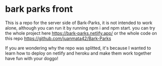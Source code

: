 # bark parks front

This is a repo for the server side of Bark-Parks, it is not intended to work alone, although you can run it by running npm i and npm start.
you can try the whole project here https://bark-parks.netlify.app/
or the whole code on this repo
https://github.com/juanmata42/Bark-Parks

If you are wondering why the repo was splitted, it's because I wanted to learn how to deploy on netlify and heroku and make them work together
have fun with your doggo!
